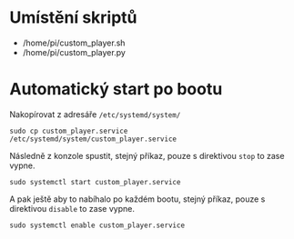 # Umístění skriptů

* /home/pi/custom_player.sh
* /home/pi/custom_player.py

# Automatický start po bootu

Nakopírovat z adresáře `/etc/systemd/system/`

`sudo cp custom_player.service /etc/systemd/system/custom_player.service`

Následně z konzole spustit, stejný příkaz, pouze s direktivou `stop` to zase vypne.

`sudo systemctl start custom_player.service`

A pak ještě aby to nabíhalo po každém bootu, stejný příkaz, pouze s direktivou `disable` to zase vypne.

`sudo systemctl enable custom_player.service`


